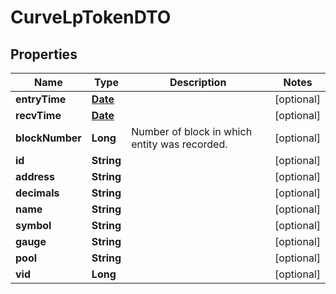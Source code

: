 

# CurveLpTokenDTO

## Properties

Name | Type | Description | Notes
------------ | ------------- | ------------- | -------------
**entryTime** | [**Date**](Date.md) |  |  [optional]
**recvTime** | [**Date**](Date.md) |  |  [optional]
**blockNumber** | **Long** | Number of block in which entity was recorded. |  [optional]
**id** | **String** |  |  [optional]
**address** | **String** |  |  [optional]
**decimals** | **String** |  |  [optional]
**name** | **String** |  |  [optional]
**symbol** | **String** |  |  [optional]
**gauge** | **String** |  |  [optional]
**pool** | **String** |  |  [optional]
**vid** | **Long** |  |  [optional]




